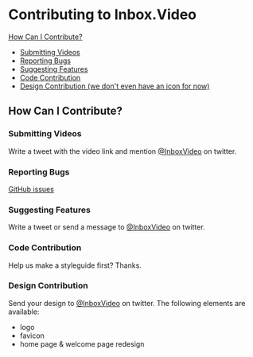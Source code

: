 # Contributing to Inbox.Video

[How Can I Contribute?](#how-can-i-contribute)
* [Submitting Videos ](#submitting-videos)
* [Reporting Bugs](#reporting-bugs)
* [Suggesting Features](#suggesting-features)
* [Code Contribution](#code-contribution)
* [Design Contribution (we don't even have an icon for now)](#design-contribution)

## How Can I Contribute?

### Submitting Videos

Write a tweet with the video link and mention [@InboxVideo](https://twitter.com/inboxvideo) on twitter.

### Reporting Bugs

[GitHub issues](https://github.com/inboxvideo/inbox.video/issues)

### Suggesting Features

Write a tweet or send a message to [@InboxVideo](https://twitter.com/inboxvideo) on twitter.

### Code Contribution

Help us make a styleguide first? Thanks.

### Design Contribution

Send your design to [@InboxVideo](https://twitter.com/inboxvideo) on twitter. The following elements are available:

* logo
* favicon
* home page & welcome page redesign 

